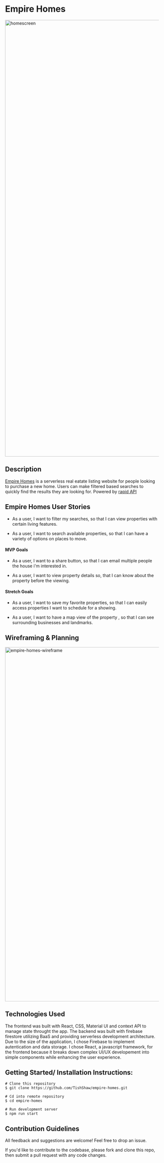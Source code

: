 # Empire Homes
<img width="1427" alt="homescreen" src="https://user-images.githubusercontent.com/92543814/164547376-86951027-a1e6-4f6c-98d3-413e3d926259.png">

## Description

[Empire Homes](https://empirehomes.netlify.app/) is a serverless real eatate listing website for people looking to purchase a new home. Users can make filtered based searches to quickly find the results they are looking for. Powered by [rapid API](https://rapidapi.com/datascraper/api/us-real-estate/) 

## Empire Homes User Stories

- As a user, I want to filter my searches, so that I can view properties with certain living features.

- As a user, I want to search available properties, so that I can have a variety of options on places to move.

#### MVP Goals

- As a user, I want to a share button, so that I can email multiple people the house i'm interested in.

- As a user, I want to view property details so, that I can know about the property before the viewing.

#### Stretch Goals

-  As a user, I want to save my favorite properties, so that I can easily access properties I want to schedule for a showing.

- As a user, I want to have a map view of the property , so that I can see surrounding businesses and landmarks.

## Wireframing & Planning
<img width="1158" alt="empire-homes-wireframe" src="https://user-images.githubusercontent.com/92543814/164549894-45d067b4-f12b-4421-92ab-9a668884db32.png">

## Technologies Used 

The frontend was built with React, CSS, Material UI and context API to manage state throught the app. The backend was built with firebase firestore utilizing BaaS and providing serverless development architecture. Due to the size of the application, I chose Firebase to implement autentication and data storage. I chose React, a javascript framework, for the frontend because it breaks down complex UI/UX developement into simple components while enhancing the user experience. 


## Getting Started/ Installation Instructions:
```
# Clone this repository
$ git clone https://github.com/TishShaw/empire-homes.git

# Cd into remote repository
$ cd empire-homes

# Run development server
$ npm run start
```


## Contribution Guidelines
All feedback and suggestions are welcome! Feel free to drop an issue.

If you'd like to contribute to the codebase, please fork and clone this repo, then submit a pull request with any code changes.

